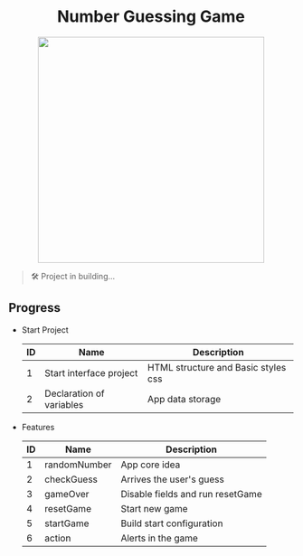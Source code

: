 <h1 align = "center">Number Guessing Game</h1>

<p align = "center"><img height = '400' src = "https://user-images.githubusercontent.com/64560823/121713845-a7e9b480-cab3-11eb-9d00-fd3307544c05.gif"><p>  
  
 > 🛠 Project in building... 
  
## Progress

- Start Project
  
    | ID  | Name                     | Description                         |
    | --- | ------------------------ | ----------------------------------- |
    | 1   | Start interface project  | HTML structure and Basic styles css |
    | 2   | Declaration of variables | App data storage                    |

- Features

  | ID  | Name         | Description                      |
  | --- | ------------ | -------------------------------- |
  | 1   | randomNumber | App core idea                    |
  | 2   | checkGuess   | Arrives the user's guess         |
  | 3   | gameOver     | Disable fields and run resetGame |
  | 4   | resetGame    | Start new game                   |
  | 5   | startGame    | Build start configuration        |
  | 6   | action       | Alerts in the game               |

#

